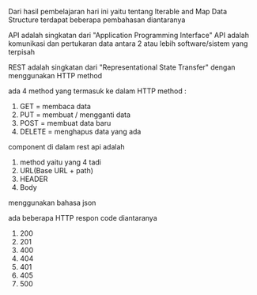 Dari hasil pembelajaran hari ini yaitu tentang Iterable and Map Data Structure terdapat beberapa pembahasan diantaranya

API adalah singkatan dari "Application Programming Interface"
API adalah komunikasi dan pertukaran data antara 2 atau lebih software/sistem yang terpisah 

REST adalah singkatan dari "Representational State Transfer"
dengan menggunakan HTTP method

ada 4 method yang termasuk ke dalam HTTP method :
1. GET = membaca data
2. PUT = membuat / mengganti data
3. POST = membuat data baru
4. DELETE = menghapus data yang ada

component di dalam rest api adalah
1. method yaitu yang 4 tadi
2. URL(Base URL + path)
3. HEADER
4. Body

menggunakan bahasa json

ada beberapa HTTP respon code diantaranya
1. 200
2. 201
3. 400
4. 404 
5. 401
6. 405
7. 500
